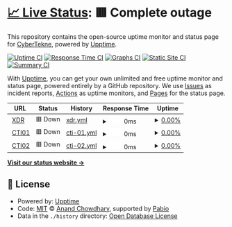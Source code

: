 # [📈 Live Status](https://status.cybertekne.com): <!--live status--> **🟥 Complete outage**

This repository contains the open-source uptime monitor and status page for [CyberTekne](https://status.cybertekne.com), powered by [Upptime](https://github.com/upptime/upptime).

[![Uptime CI](https://github.com/cybertekne/upptime/workflows/Uptime%20CI/badge.svg)](https://github.com/cybertekne/upptime/actions?query=workflow%3A%22Uptime+CI%22)
[![Response Time CI](https://github.com/cybertekne/upptime/workflows/Response%20Time%20CI/badge.svg)](https://github.com/cybertekne/upptime/actions?query=workflow%3A%22Response+Time+CI%22)
[![Graphs CI](https://github.com/cybertekne/upptime/workflows/Graphs%20CI/badge.svg)](https://github.com/cybertekne/upptime/actions?query=workflow%3A%22Graphs+CI%22)
[![Static Site CI](https://github.com/cybertekne/upptime/workflows/Static%20Site%20CI/badge.svg)](https://github.com/cybertekne/upptime/actions?query=workflow%3A%22Static+Site+CI%22)
[![Summary CI](https://github.com/cybertekne/upptime/workflows/Summary%20CI/badge.svg)](https://github.com/cybertekne/upptime/actions?query=workflow%3A%22Summary+CI%22)

With [Upptime](https://upptime.js.org), you can get your own unlimited and free uptime monitor and status page, powered entirely by a GitHub repository. We use [Issues](https://github.com/cybertekne/upptime/issues) as incident reports, [Actions](https://github.com/cybertekne/upptime/actions) as uptime monitors, and [Pages](https://status.cybertekne.com) for the status page.

<!--start: status pages-->
<!-- This summary is generated by Upptime (https://github.com/upptime/upptime) -->
<!-- Do not edit this manually, your changes will be overwritten -->
<!-- prettier-ignore -->
| URL | Status | History | Response Time | Uptime |
| --- | ------ | ------- | ------------- | ------ |
| <img alt="" src="https://icons.duckduckgo.com/ip3/dexdr01.cybertekne.com.ico" height="13"> [XDR](https://dexdr01.cybertekne.com) | 🟥 Down | [xdr.yml](https://github.com/cybertekne/upptime/commits/HEAD/history/xdr.yml) | <details><summary><img alt="Response time graph" src="./graphs/xdr/response-time-week.png" height="20"> 0ms</summary><br><a href="https://status.cybertekne.com/history/xdr"><img alt="Response time 950" src="https://img.shields.io/endpoint?url=https%3A%2F%2Fraw.githubusercontent.com%2Fcybertekne%2Fupptime%2FHEAD%2Fapi%2Fxdr%2Fresponse-time.json"></a><br><a href="https://status.cybertekne.com/history/xdr"><img alt="24-hour response time 0" src="https://img.shields.io/endpoint?url=https%3A%2F%2Fraw.githubusercontent.com%2Fcybertekne%2Fupptime%2FHEAD%2Fapi%2Fxdr%2Fresponse-time-day.json"></a><br><a href="https://status.cybertekne.com/history/xdr"><img alt="7-day response time 0" src="https://img.shields.io/endpoint?url=https%3A%2F%2Fraw.githubusercontent.com%2Fcybertekne%2Fupptime%2FHEAD%2Fapi%2Fxdr%2Fresponse-time-week.json"></a><br><a href="https://status.cybertekne.com/history/xdr"><img alt="30-day response time 0" src="https://img.shields.io/endpoint?url=https%3A%2F%2Fraw.githubusercontent.com%2Fcybertekne%2Fupptime%2FHEAD%2Fapi%2Fxdr%2Fresponse-time-month.json"></a><br><a href="https://status.cybertekne.com/history/xdr"><img alt="1-year response time 950" src="https://img.shields.io/endpoint?url=https%3A%2F%2Fraw.githubusercontent.com%2Fcybertekne%2Fupptime%2FHEAD%2Fapi%2Fxdr%2Fresponse-time-year.json"></a></details> | <details><summary><a href="https://status.cybertekne.com/history/xdr">0.00%</a></summary><a href="https://status.cybertekne.com/history/xdr"><img alt="All-time uptime 9.09%" src="https://img.shields.io/endpoint?url=https%3A%2F%2Fraw.githubusercontent.com%2Fcybertekne%2Fupptime%2FHEAD%2Fapi%2Fxdr%2Fuptime.json"></a><br><a href="https://status.cybertekne.com/history/xdr"><img alt="24-hour uptime 0.00%" src="https://img.shields.io/endpoint?url=https%3A%2F%2Fraw.githubusercontent.com%2Fcybertekne%2Fupptime%2FHEAD%2Fapi%2Fxdr%2Fuptime-day.json"></a><br><a href="https://status.cybertekne.com/history/xdr"><img alt="7-day uptime 0.00%" src="https://img.shields.io/endpoint?url=https%3A%2F%2Fraw.githubusercontent.com%2Fcybertekne%2Fupptime%2FHEAD%2Fapi%2Fxdr%2Fuptime-week.json"></a><br><a href="https://status.cybertekne.com/history/xdr"><img alt="30-day uptime 0.00%" src="https://img.shields.io/endpoint?url=https%3A%2F%2Fraw.githubusercontent.com%2Fcybertekne%2Fupptime%2FHEAD%2Fapi%2Fxdr%2Fuptime-month.json"></a><br><a href="https://status.cybertekne.com/history/xdr"><img alt="1-year uptime 9.09%" src="https://img.shields.io/endpoint?url=https%3A%2F%2Fraw.githubusercontent.com%2Fcybertekne%2Fupptime%2FHEAD%2Fapi%2Fxdr%2Fuptime-year.json"></a></details>
| <img alt="" src="https://icons.duckduckgo.com/ip3/decti01.cybertekne.com.ico" height="13"> [CTI01](https://decti01.cybertekne.com) | 🟥 Down | [cti-01.yml](https://github.com/cybertekne/upptime/commits/HEAD/history/cti-01.yml) | <details><summary><img alt="Response time graph" src="./graphs/cti-01/response-time-week.png" height="20"> 0ms</summary><br><a href="https://status.cybertekne.com/history/cti-01"><img alt="Response time 628" src="https://img.shields.io/endpoint?url=https%3A%2F%2Fraw.githubusercontent.com%2Fcybertekne%2Fupptime%2FHEAD%2Fapi%2Fcti-01%2Fresponse-time.json"></a><br><a href="https://status.cybertekne.com/history/cti-01"><img alt="24-hour response time 0" src="https://img.shields.io/endpoint?url=https%3A%2F%2Fraw.githubusercontent.com%2Fcybertekne%2Fupptime%2FHEAD%2Fapi%2Fcti-01%2Fresponse-time-day.json"></a><br><a href="https://status.cybertekne.com/history/cti-01"><img alt="7-day response time 0" src="https://img.shields.io/endpoint?url=https%3A%2F%2Fraw.githubusercontent.com%2Fcybertekne%2Fupptime%2FHEAD%2Fapi%2Fcti-01%2Fresponse-time-week.json"></a><br><a href="https://status.cybertekne.com/history/cti-01"><img alt="30-day response time 0" src="https://img.shields.io/endpoint?url=https%3A%2F%2Fraw.githubusercontent.com%2Fcybertekne%2Fupptime%2FHEAD%2Fapi%2Fcti-01%2Fresponse-time-month.json"></a><br><a href="https://status.cybertekne.com/history/cti-01"><img alt="1-year response time 628" src="https://img.shields.io/endpoint?url=https%3A%2F%2Fraw.githubusercontent.com%2Fcybertekne%2Fupptime%2FHEAD%2Fapi%2Fcti-01%2Fresponse-time-year.json"></a></details> | <details><summary><a href="https://status.cybertekne.com/history/cti-01">0.00%</a></summary><a href="https://status.cybertekne.com/history/cti-01"><img alt="All-time uptime 9.09%" src="https://img.shields.io/endpoint?url=https%3A%2F%2Fraw.githubusercontent.com%2Fcybertekne%2Fupptime%2FHEAD%2Fapi%2Fcti-01%2Fuptime.json"></a><br><a href="https://status.cybertekne.com/history/cti-01"><img alt="24-hour uptime 0.00%" src="https://img.shields.io/endpoint?url=https%3A%2F%2Fraw.githubusercontent.com%2Fcybertekne%2Fupptime%2FHEAD%2Fapi%2Fcti-01%2Fuptime-day.json"></a><br><a href="https://status.cybertekne.com/history/cti-01"><img alt="7-day uptime 0.00%" src="https://img.shields.io/endpoint?url=https%3A%2F%2Fraw.githubusercontent.com%2Fcybertekne%2Fupptime%2FHEAD%2Fapi%2Fcti-01%2Fuptime-week.json"></a><br><a href="https://status.cybertekne.com/history/cti-01"><img alt="30-day uptime 0.00%" src="https://img.shields.io/endpoint?url=https%3A%2F%2Fraw.githubusercontent.com%2Fcybertekne%2Fupptime%2FHEAD%2Fapi%2Fcti-01%2Fuptime-month.json"></a><br><a href="https://status.cybertekne.com/history/cti-01"><img alt="1-year uptime 9.09%" src="https://img.shields.io/endpoint?url=https%3A%2F%2Fraw.githubusercontent.com%2Fcybertekne%2Fupptime%2FHEAD%2Fapi%2Fcti-01%2Fuptime-year.json"></a></details>
| <img alt="" src="https://icons.duckduckgo.com/ip3/decti02.cybertekne.com.ico" height="13"> [CTI02](https://decti02.cybertekne.com) | 🟥 Down | [cti-02.yml](https://github.com/cybertekne/upptime/commits/HEAD/history/cti-02.yml) | <details><summary><img alt="Response time graph" src="./graphs/cti-02/response-time-week.png" height="20"> 0ms</summary><br><a href="https://status.cybertekne.com/history/cti-02"><img alt="Response time 465" src="https://img.shields.io/endpoint?url=https%3A%2F%2Fraw.githubusercontent.com%2Fcybertekne%2Fupptime%2FHEAD%2Fapi%2Fcti-02%2Fresponse-time.json"></a><br><a href="https://status.cybertekne.com/history/cti-02"><img alt="24-hour response time 0" src="https://img.shields.io/endpoint?url=https%3A%2F%2Fraw.githubusercontent.com%2Fcybertekne%2Fupptime%2FHEAD%2Fapi%2Fcti-02%2Fresponse-time-day.json"></a><br><a href="https://status.cybertekne.com/history/cti-02"><img alt="7-day response time 0" src="https://img.shields.io/endpoint?url=https%3A%2F%2Fraw.githubusercontent.com%2Fcybertekne%2Fupptime%2FHEAD%2Fapi%2Fcti-02%2Fresponse-time-week.json"></a><br><a href="https://status.cybertekne.com/history/cti-02"><img alt="30-day response time 0" src="https://img.shields.io/endpoint?url=https%3A%2F%2Fraw.githubusercontent.com%2Fcybertekne%2Fupptime%2FHEAD%2Fapi%2Fcti-02%2Fresponse-time-month.json"></a><br><a href="https://status.cybertekne.com/history/cti-02"><img alt="1-year response time 465" src="https://img.shields.io/endpoint?url=https%3A%2F%2Fraw.githubusercontent.com%2Fcybertekne%2Fupptime%2FHEAD%2Fapi%2Fcti-02%2Fresponse-time-year.json"></a></details> | <details><summary><a href="https://status.cybertekne.com/history/cti-02">0.00%</a></summary><a href="https://status.cybertekne.com/history/cti-02"><img alt="All-time uptime 9.09%" src="https://img.shields.io/endpoint?url=https%3A%2F%2Fraw.githubusercontent.com%2Fcybertekne%2Fupptime%2FHEAD%2Fapi%2Fcti-02%2Fuptime.json"></a><br><a href="https://status.cybertekne.com/history/cti-02"><img alt="24-hour uptime 0.00%" src="https://img.shields.io/endpoint?url=https%3A%2F%2Fraw.githubusercontent.com%2Fcybertekne%2Fupptime%2FHEAD%2Fapi%2Fcti-02%2Fuptime-day.json"></a><br><a href="https://status.cybertekne.com/history/cti-02"><img alt="7-day uptime 0.00%" src="https://img.shields.io/endpoint?url=https%3A%2F%2Fraw.githubusercontent.com%2Fcybertekne%2Fupptime%2FHEAD%2Fapi%2Fcti-02%2Fuptime-week.json"></a><br><a href="https://status.cybertekne.com/history/cti-02"><img alt="30-day uptime 0.00%" src="https://img.shields.io/endpoint?url=https%3A%2F%2Fraw.githubusercontent.com%2Fcybertekne%2Fupptime%2FHEAD%2Fapi%2Fcti-02%2Fuptime-month.json"></a><br><a href="https://status.cybertekne.com/history/cti-02"><img alt="1-year uptime 9.09%" src="https://img.shields.io/endpoint?url=https%3A%2F%2Fraw.githubusercontent.com%2Fcybertekne%2Fupptime%2FHEAD%2Fapi%2Fcti-02%2Fuptime-year.json"></a></details>

<!--end: status pages-->

[**Visit our status website →**](https://status.cybertekne.com)

## 📄 License

- Powered by: [Upptime](https://github.com/upptime/upptime)
- Code: [MIT](./LICENSE) © [Anand Chowdhary](https://anandchowdhary.com), supported by [Pabio](https://pabio.com)
- Data in the `./history` directory: [Open Database License](https://opendatacommons.org/licenses/odbl/1-0/)

